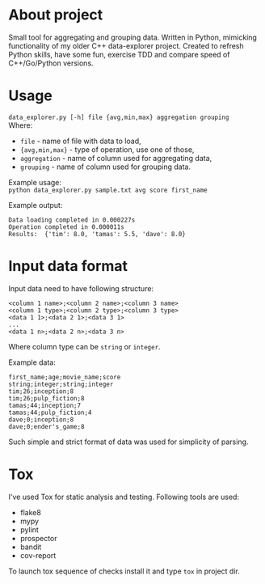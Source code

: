 # About project
Small tool for aggregating and grouping data. Written in Python, mimicking functionality of my older C++ data-explorer project. Created to refresh Python skills, have some fun, exercise TDD and compare speed of C++/Go/Python versions.

# Usage 
`data_explorer.py [-h] file {avg,min,max} aggregation grouping`  
Where:  
+ `file` - name of file with data to load,  
+ `{avg,min,max}` - type of operation, use one of those,  
+ `aggregation` - name of column used for aggregating data,  
+ `grouping` - name of column used for grouping data.

Example usage:  
`python data_explorer.py sample.txt avg score first_name`  

Example output:
```
Data loading completed in 0.000227s
Operation completed in 0.000011s
Results:  {'tim': 8.0, 'tamas': 5.5, 'dave': 8.0}
```

# Input data format
Input data need to have following structure:  
```
<column 1 name>;<column 2 name>;<column 3 name>  
<column 1 type>;<column 2 type>;<column 3 type>  
<data 1 1>;<data 2 1>;<data 3 1> 
...  
<data 1 n>;<data 2 n>;<data 3 n> 
```
Where column type can be `string` or `integer`.  

Example data:
```
first_name;age;movie_name;score
string;integer;string;integer
tim;26;inception;8
tim;26;pulp_fiction;8
tamas;44;inception;7
tamas;44;pulp_fiction;4
dave;0;inception;8
dave;0;ender's_game;8
```
Such simple and strict format of data was used for simplicity of parsing.

# Tox
I've used Tox for static analysis and testing. Following tools are used:  
+ flake8  
+ mypy  
+ pylint  
+ prospector  
+ bandit
+ cov-report

To launch tox sequence of checks install it and type `tox` in project dir.